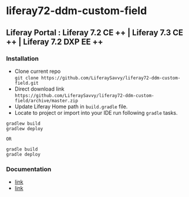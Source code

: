 # liferay72-ddm-custom-field
## Liferay Portal : Liferay 7.2 CE ++ |  Liferay 7.3 CE ++ | Liferay 7.2 DXP EE ++
### Installation
* Clone current repo    
`git clone https://github.com/LiferaySavvy/liferay72-ddm-custom-field.git` 
* Direct download link  
`https://github.com/LiferaySavvy/liferay72-ddm-custom-field/archive/master.zip`     
* Update Liferay Home path in `build.gradle` file. 
* Locate to project or import into your IDE run following `gradle` tasks.  

````
gradlew build
gradlew deploy

OR

gradle build
gradle deploy

````
### Documentation 
* [link](link)
* [link](link)   
